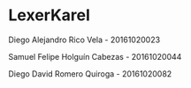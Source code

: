 # LexerKarel

Diego Alejandro Rico Vela - 20161020023

Samuel Felipe Holguín Cabezas - 20161020044

Diego David Romero Quiroga - 20161020082
